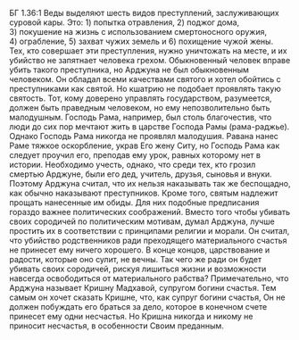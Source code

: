 БГ 1.36:1	Веды выделяют шесть видов преступлений, заслуживающих суровой кары. Это: 1) попытка отравления, 2) поджог дома, 3) покушение на жизнь с использованием смертоносного оружия, 4) ограбление, 5) захват чужих земель и 6) похищение чужой жены. Тех, кто совершает эти преступления, нужно уничтожать на месте, и их убийство не запятнает человека грехом. Обыкновенный человек вправе убить такого преступника, но Арджуна не был обыкновенным человеком. Он обладал всеми качествами святого и хотел обойтись с преступниками как святой. Но кшатрию не подобает проявлять такую святость. Тот, кому доверено управлять государством, разумеется, должен быть праведным человеком, но ему непозволительно быть малодушным. Господь Рама, например, был столь благочестив, что люди до сих пор мечтают жить в царстве Господа Рамы (рама-раджье). Однако Господь Рама никогда не проявлял малодушия. Равана нанес Раме тяжкое оскорбление, украв Его жену Ситу, но Господь Рама как следует проучил его, преподав ему урок, равных которому нет в истории. Необходимо учесть, однако, что среди тех, кто грозил смертью Арджуне, были его дед, учитель, друзья, сыновья и внуки. Поэтому Арджуна считал, что их нельзя наказывать так же беспощадно, как обычно наказывают преступников. Кроме того, святым надлежит прощать нанесенные им обиды. Для них подобные предписания гораздо важнее политических соображений. Вместо того чтобы убивать своих сородичей по политическим мотивам, думал Арджуна, лучше простить их в соответствии с принципами религии и морали. Он считал, что убийство родственников ради преходящего материального счастья не принесет ему ничего хорошего. В конце концов, царствование и радости, которые оно сулит, не вечны. Так чего же ради он будет убивать своих сородичей, рискуя лишиться жизни и возможности навсегда освободиться от материального рабства? Примечательно, что Арджуна называет Кришну Мадхавой, супругом богини счастья. Тем самым он хочет сказать Кришне, что, как супруг богини счастья, Он не должен побуждать его браться за дело, которое в конечном счете принесет ему одни несчастья. Но Кришна никогда и никому не приносит несчастья, в особенности Своим преданным.